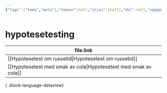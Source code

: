 ```yaml
---
{"tags":["tema","meta"],"temaer":null,"alias":[null],"del":null,"oppgave":null,"fag":null,"eksamen":null,"dg-publish":true,"title":"hypotesetesting","date":"2023-06-01","modified":"2023-06-01","permalink":"/temaer/hypotesetesting/","dgPassFrontmatter":true}
---
```



# hypotesetesting
| file.link                                                           |
| ------------------------------------------------------------------- |
| [[Hypotesetest om russetid\|Hypotesetest om russetid]]           |
| [[Hypotesetest med smak av cola\|Hypotesetest med smak av cola]] |

{ .block-language-dataview}

